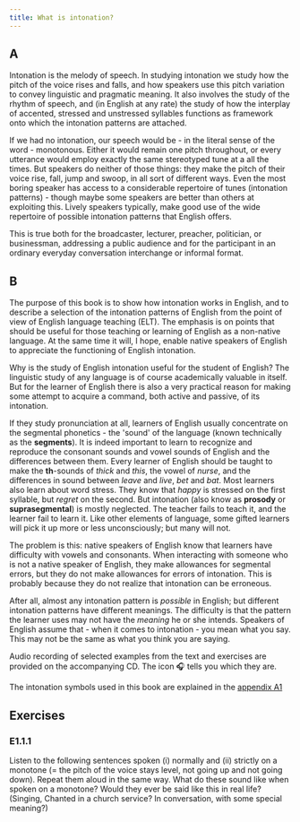 ```yaml
---
title: What is intonation?
---
```


<script>
  import Audio from '$lib/Audio.svelte'
  import AudioWrapper from '$lib/AudioWrapper.svelte'
</script>

## A

Intonation is the melody of speech. In studying intonation we study how the pitch of the voice rises and falls, and how speakers use this pitch variation to convey linguistic and pragmatic meaning. It also involves the study of the rhythm of speech, and (in English at any rate) the study of how the interplay of accented, stressed and unstressed syllables functions as framework onto which the intonation patterns are attached.

If we had no intonation, our speech would be - in the literal sense of the word - monotonous. Either it would remain one pitch throughout, or every utterance would employ exactly the same stereotyped tune at a all the times. But speakers do neither of those things: they make the pitch of their voice rise, fall, jump and swoop, in all sort of different ways. Even the most boring speaker has access to a considerable repertoire of tunes (intonation patterns) - though maybe some speakers are better than others at exploiting this. Lively speakers typically, make good use of the wide repertoire of possible intonation patterns that English offers.

This is true both for the broadcaster, lecturer, preacher, politician, or businessman, addressing a public audience and for the participant in an ordinary everyday conversation interchange or informal format.

## B

The purpose of this book is to show how intonation works in English, and to describe a selection of the intonation patterns of English from the point of view of English language teaching (ELT). The emphasis is on points that should be useful for those teaching or learning of English as a non-native language. At the same time it will, I hope, enable native speakers of English to appreciate the functioning of English intonation.

Why is the study of English intonation useful for the student of English? The linguistic study of any language is of course academically valuable in itself. But for the learner of English there is also a very practical reason for making some attempt to acquire a command, both active and passive, of its intonation.

If they study pronunciation at all, learners of English usually concentrate on the segmental phonetics - the 'sound' of the language (known technically as the **segments**). It is indeed important to learn to recognize and reproduce the consonant sounds and vowel sounds of English and the differences between them. Every learner of English should be taught to make the **th**-sounds of _thick_ and _this_, the vowel of _nurse_, and the differences in sound between _leave_ and _live_, _bet_ and _bat_. Most learners also learn about word stress. They know that _happy_ is stressed on the first syllable, but _regret_ on the second. But intonation (also know as **prosody** or **suprasegmental**) is mostly neglected. The teacher fails to teach it, and the learner fail to learn it. Like other elements of language, some gifted learners will pick it up more or less unconsciously; but many will not.

The problem is this: native speakers of English know that learners have difficulty with vowels and consonants. When interacting with someone who is not a native speaker of English, they make allowances for segmental errors, but they do not make allowances for errors of intonation. This is probably because they do not realize that intonation can be erroneous.

After all, almost any intonation pattern is _possible_ in English; but different intonation patterns have different meanings. The difficulty is that the pattern the learner uses may not have the _meaning_ he or she intends. Speakers of English assume that - when it comes to intonation - you mean what you say. This may not be the same as what you think you are saying.

Audio recording of selected examples from the text and exercises are provided on the accompanying CD. The icon 🎧 tells you which they are.

The intonation symbols used in this book are explained in the [appendix A1](/appendixA1)

## Exercises

### E1.1.1

Listen to the following sentences spoken (i) normally and (ii) strictly on a monotone (= the pitch of the voice stays level, not going up and not going down). Repeat them aloud in the same way.
<AudioWrapper>
<Audio url='1-1-1' sentence="(i) I *can't \stand it." start=3 end=6 nuclei="{['stand']}" />
<Audio url='1-1-1' sentence="(ii) I can't stand it." start=20 end=22/>
<Audio url='1-1-1' sentence="(i) *What do I do \now?" start=6 end=9 nuclei="{['now']}" />
<Audio url='1-1-1' sentence="(ii) What do I do now?" start=22 end=25 />
<Audio url='1-1-1' sentence="(i) O /Lord, | *open thou our \lips!" start=9 end=13 nuclei="{['Lord', 'lips']}" />
<Audio url='1-1-1' sentence="(ii) O Lord, open thou our lips!" start=25 end=28 />
<Audio url='1-1-1' sentence="(i) Are you *ready to /answer?" start=13 end=16 nuclei="{['answer']}" />
<Audio url='1-1-1' sentence="(ii) Are you ready to answer?" start=28 end=31 />
<Audio url='1-1-1' sentence="(i) *Silly old \fool" start=17 end=19 nuclei="{['fool']}" />
<Audio url='1-1-1' sentence="(ii) Silly old fool" start=31 end=34 />
</AudioWrapper>
What do these sound like when spoken on a monotone? Would they ever be said like this in real life? (Singing, Chanted in a church service? In conversation, with some special meaning?)
